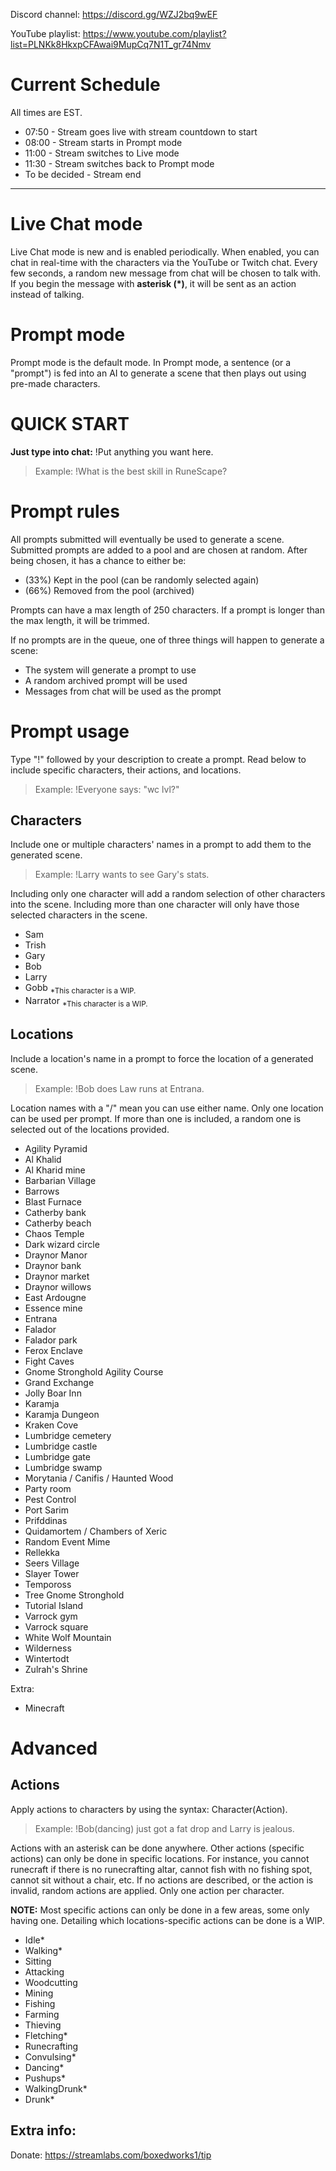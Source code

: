Discord channel: https://discord.gg/WZJ2bq9wEF

YouTube playlist: https://www.youtube.com/playlist?list=PLNKk8HkxpCFAwai9MupCq7N1T_gr74Nmv

# Current Schedule
All times are EST.
- 07:50 - Stream goes live with stream countdown to start
- 08:00 - Stream starts in Prompt mode
- 11:00 - Stream switches to Live mode
- 11:30 - Stream switches back to Prompt mode
- To be decided - Stream end

---

# Live Chat mode
Live Chat mode is new and is enabled periodically. When enabled, you can chat in real-time with the characters via the YouTube or Twitch chat. Every few seconds, a random new message from chat will be chosen to talk with. If you begin the message with **asterisk (*)**, it will be sent as an action instead of talking.

# Prompt mode
Prompt mode is the default mode. In Prompt mode, a sentence (or a "prompt") is fed into an AI to generate a scene that then plays out using pre-made characters.

# QUICK START
**Just type into chat:** !Put anything you want here.
> Example: !What is the best skill in RuneScape?

# Prompt rules
All prompts submitted will eventually be used to generate a scene. Submitted prompts are added to a pool and are chosen at random. After being chosen, it has a chance to either be: 
- (33%) Kept in the pool (can be randomly selected again)
- (66%) Removed from the pool (archived)

Prompts can have a max length of 250 characters. If a prompt is longer than the max length, it will be trimmed.

If no prompts are in the queue, one of three things will happen to generate a scene:
- The system will generate a prompt to use
- A random archived prompt will be used
- Messages from chat will be used as the prompt
# Prompt usage
Type "!" followed by your description to create a prompt. Read below to include specific characters, their actions, and locations.
> Example: !Everyone says: "wc lvl?"

## Characters
Include one or multiple characters' names in a prompt to add them to the generated scene.
> Example: !Larry wants to see Gary's stats.

Including only one character will add a random selection of other characters into the scene. Including more than one character will only have those selected characters in the scene.
- Sam
- Trish
- Gary
- Bob
- Larry
- Gobb <sub>*This character is a WIP.</sub>
- Narrator <sub>*This character is a WIP.</sub>

## Locations
Include a location's name in a prompt to force the location of a generated scene.

> Example: !Bob does Law runs at Entrana.

Location names with a "/" mean you can use either name. Only one location can be used per prompt. If more than one is included, a random one is selected out of the locations provided.
- Agility Pyramid
- Al Khalid
- Al Kharid mine
- Barbarian Village
- Barrows
- Blast Furnace
- Catherby bank
- Catherby beach
- Chaos Temple
- Dark wizard circle
- Draynor Manor
- Draynor bank
- Draynor market
- Draynor willows
- East Ardougne
- Essence mine
- Entrana
- Falador
- Falador park
- Ferox Enclave
- Fight Caves
- Gnome Stronghold Agility Course
- Grand Exchange
- Jolly Boar Inn
- Karamja
- Karamja Dungeon
- Kraken Cove
- Lumbridge cemetery
- Lumbridge castle
- Lumbridge gate
- Lumbridge swamp
- Morytania / Canifis / Haunted Wood
- Party room
- Pest Control
- Port Sarim
- Prifddinas
- Quidamortem / Chambers of Xeric
- Random Event Mime
- Rellekka
- Seers Village
- Slayer Tower
- Tempoross
- Tree Gnome Stronghold
- Tutorial Island
- Varrock gym
- Varrock square
- White Wolf Mountain
- Wilderness
- Wintertodt
- Zulrah's Shrine
  
Extra:
- Minecraft

# Advanced

## Actions
Apply actions to characters by using the syntax: Character(Action). 

> Example: !Bob(dancing) just got a fat drop and Larry is jealous.

Actions with an asterisk can be done anywhere. Other actions (specific actions) can only be done in specific locations. For instance, you cannot runecraft if there is no runecrafting altar, cannot fish with no fishing spot, cannot sit without a chair, etc. If no actions are described, or the action is invalid, random actions are applied. Only one action per character.

**NOTE:** Most specific actions can only be done in a few areas, some only having one. Detailing which locations-specific actions can be done is a WIP.
- Idle*
- Walking*
- Sitting
- Attacking
- Woodcutting
- Mining
- Fishing
- Farming
- Thieving
- Fletching*
- Runecrafting
- Convulsing*
- Dancing*
- Pushups*
- WalkingDrunk*
- Drunk*

## Extra info:
Donate: https://streamlabs.com/boxedworks1/tip
